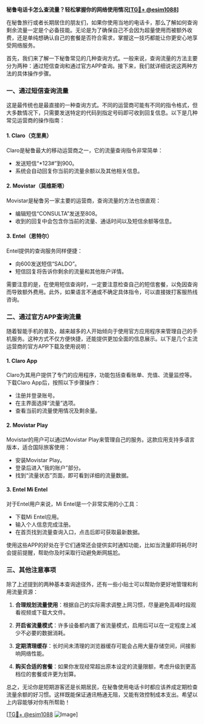 **秘鲁电话卡怎么查流量？轻松掌握你的网络使用情况[[TG💪+ @esim1088](https://t.me/s/esim1088)]**

在秘鲁旅行或者长期居住的朋友们，如果你使用当地的电话卡，那么了解如何查询剩余流量一定是个必备技能。无论是为了确保自己不会因为超量使用而被额外收费，还是单纯想确认自己的套餐是否符合需求，掌握这一技巧都能让你更安心地享受网络服务。

首先，我们来了解一下秘鲁常见的几种查询方式。一般来说，查询流量的方法主要分为两种：通过短信查询和通过官方APP查询。接下来，我们就详细说说这两种方法的具体操作步骤。

### 一、通过短信查询流量

这是最传统也是最直接的一种查询方式。不同的运营商可能有不同的指令格式，但大多数情况下，只需要发送特定的代码到指定号码即可收到回复信息。以下是几种常见运营商的操作指南：

#### 1. Claro（克里奥）
Claro是秘鲁最大的移动运营商之一，它的流量查询指令非常简单：
- 发送短信“*123#”到900。
- 系统会自动回复你当前的流量余额以及其他相关信息。

#### 2. Movistar（莫维斯塔）
Movistar是秘鲁另一家主要的运营商，查询流量的方法也很直观：
- 编辑短信“CONSULTA”发送至808。
- 收到的回复中会包含你当前的流量、通话时间以及短信余额等信息。

#### 3. Entel（恩特尔）
Entel提供的查询服务同样便捷：
- 向600发送短信“SALDO”。
- 短信回复将告诉你剩余的流量和其他账户详情。

需要注意的是，在使用短信查询时，一定要注意检查自己的短信套餐，以免因查询而导致额外费用。此外，如果语言不通或不确定具体指令，可以直接拨打客服热线咨询。

### 二、通过官方APP查询流量

随着智能手机的普及，越来越多的人开始倾向于使用官方应用程序来管理自己的手机服务。这种方式不仅方便快捷，还能提供更加全面的信息展示。以下是几个主流运营商的官方APP下载及使用说明：

#### 1. Claro App
Claro为其用户提供了专门的应用程序，功能包括查看账单、充值、流量监控等。下载Claro App后，按照以下步骤操作：
- 注册并登录账号。
- 在主界面选择“流量”选项。
- 查看当前的流量使用情况及剩余量。

#### 2. Movistar Play
Movistar的用户可以通过Movistar Play来管理自己的服务。这款应用支持多语言版本，适合国际旅客使用：
- 安装Movistar Play。
- 登录后进入“我的账户”部分。
- 找到“流量状态”页面，即可看到详细的流量数据。

#### 3. Entel Mi Entel
对于Entel用户来说，Mi Entel是一个非常实用的小工具：
- 下载Mi Entel应用。
- 输入个人信息完成注册。
- 在首页找到流量查询入口，点击后即可获取最新数据。

使用这些APP的好处在于它们通常还会提供实时通知功能，比如当流量即将耗尽时会提前提醒，帮助你及时采取行动避免断网尴尬。

### 三、其他注意事项

除了上述提到的两种基本查询途径外，还有一些小贴士可以帮助你更好地管理和利用流量资源：

1. **合理规划流量使用**：根据自己的实际需求调整上网习惯，尽量避免高峰时段观看视频或下载大文件。
   
2. **开启省流量模式**：许多设备都内置了省流量模式，启用后可以在一定程度上减少不必要的数据消耗。

3. **定期清理缓存**：长时间未清理的浏览器缓存可能会占用大量存储空间，间接影响网络性能。

4. **购买合适的套餐**：如果你发现经常超出原本设定的流量限额，考虑升级到更高档位的套餐或许更为划算。

总之，无论你是短期游客还是长期居民，在秘鲁使用电话卡时都应该养成定期检查流量余额的好习惯。这样既能保证通讯畅通无阻，又能有效控制成本支出。希望以上内容能够对你有所帮助！

[[TG💪+ @esim1088](https://t.me/s/esim1088) ![Image](https://i.postimg.cc/4NQfJmqS/Snipaste-2025-05-13-00-14-12.png)]